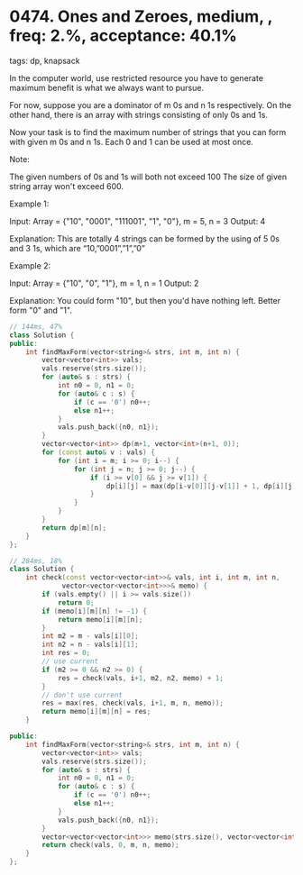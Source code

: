 # 0474. Ones and Zeroes, medium, , freq: 2.%, acceptance: 40.1%
tags: dp, knapsack

In the computer world, use restricted resource you have to generate maximum benefit is what we always want to pursue.

For now, suppose you are a dominator of m 0s and n 1s respectively. On the other hand, there is an array with strings consisting of only 0s and 1s.

Now your task is to find the maximum number of strings that you can form with given m 0s and n 1s. Each 0 and 1 can be used at most once.

Note:

The given numbers of 0s and 1s will both not exceed 100
The size of given string array won't exceed 600.
 

Example 1:

Input: Array = {"10", "0001", "111001", "1", "0"}, m = 5, n = 3
Output: 4

Explanation: This are totally 4 strings can be formed by the using of 5 0s and 3 1s, which are “10,”0001”,”1”,”0”
 

Example 2:

Input: Array = {"10", "0", "1"}, m = 1, n = 1
Output: 2

Explanation: You could form "10", but then you'd have nothing left. Better form "0" and "1".

```c++
// 144ms, 47%
class Solution {
public:
    int findMaxForm(vector<string>& strs, int m, int n) {
        vector<vector<int>> vals;
        vals.reserve(strs.size());
        for (auto& s : strs) {
            int n0 = 0, n1 = 0;
            for (auto& c : s) {
                if (c == '0') n0++;
                else n1++;
            }
            vals.push_back({n0, n1});
        }
        vector<vector<int>> dp(m+1, vector<int>(n+1, 0));
        for (const auto& v : vals) {
            for (int i = m; i >= 0; i--) {
                for (int j = n; j >= 0; j--) {
                    if (i >= v[0] && j >= v[1]) {
                        dp[i][j] = max(dp[i-v[0]][j-v[1]] + 1, dp[i][j]);
                    }
                }
            }
        }
        return dp[m][n];
    }
};

// 284ms, 18%
class Solution {
    int check(const vector<vector<int>>& vals, int i, int m, int n,
             vector<vector<vector<int>>>& memo) {
        if (vals.empty() || i >= vals.size())
            return 0;
        if (memo[i][m][n] != -1) {
            return memo[i][m][n];
        }
        int m2 = m - vals[i][0];
        int n2 = n - vals[i][1];
        int res = 0;
        // use current
        if (m2 >= 0 && n2 >= 0) {
            res = check(vals, i+1, m2, n2, memo) + 1;
        }
        // don't use current
        res = max(res, check(vals, i+1, m, n, memo));
        return memo[i][m][n] = res;
    }

public:
    int findMaxForm(vector<string>& strs, int m, int n) {
        vector<vector<int>> vals;
        vals.reserve(strs.size());
        for (auto& s : strs) {
            int n0 = 0, n1 = 0;
            for (auto& c : s) {
                if (c == '0') n0++;
                else n1++;
            }
            vals.push_back({n0, n1});
        }
        vector<vector<vector<int>>> memo(strs.size(), vector<vector<int>>(m+1, vector<int>(n+1, -1)));
        return check(vals, 0, m, n, memo);
    }
};
```
